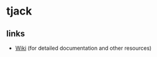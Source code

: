 # tjack

## links

- [Wiki](https://gitlab.liu.se/groups/tdde19-group-1/-/wikis/home) (for detailed documentation and other resources)
